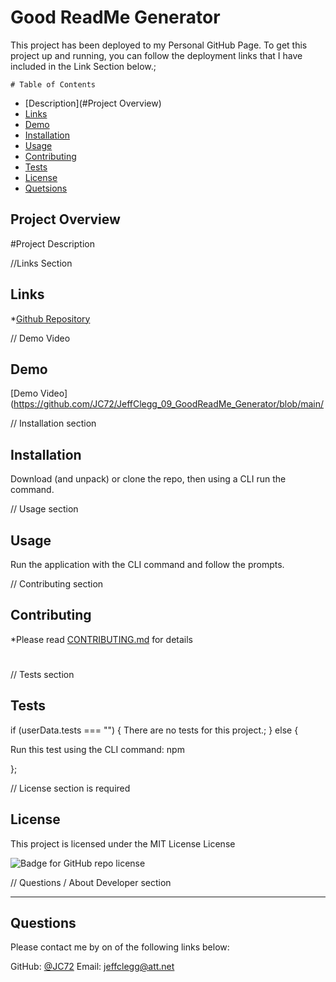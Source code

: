 
 
  # Good ReadMe Generator
  
  This project has been deployed to my Personal GitHub Page. To get this project up and running, you can follow the deployment links that I have included in the Link Section below.;
  
   
    # Table of Contents
  * [Description](#Project Overview)
  * [Links](#Links)
  * [Demo](#Demo)
  * [Installation](#installation)
  * [Usage](#usage)
  * [Contributing](#contributing)
  * [Tests](#tests)
  * [License](#license)
  * [Quetsions](#questions)

  
  
  ## Project Overview 
  
  #Project Description

  

  //Links Section

  ## Links
  
  *[Github Repository](https://github.com/JC72/JeffClegg_09_GoodReadMe_Generator)
  

  // Demo Video

  ## Demo

  [Demo Video](https://github.com/JC72/JeffClegg_09_GoodReadMe_Generator/blob/main/


  // Installation section
   
  
  ## Installation
  
  Download (and unpack) or clone the repo, then using a CLI run the  command.
  

  // Usage section
   
  
  ## Usage 
    
  Run the application with the CLI command  and follow the prompts.
  
  
  
  // Contributing section

  
  
  ## Contributing
  
  *Please read [CONTRIBUTING.md](https://github.com/JC72/JeffClegg_09_GoodReadMe_Generator/blob/main/CONTRIBUTING.md) for details
  
  #
  
  
  

  // Tests section
  
  
  
  ## Tests
  
if (userData.tests === "") {
  There are no tests for this project.;
} else {
  
  Run this test using the CLI command: npm 

};

  // License section is required

  
  
  ## License
  
  This project is licensed under the MIT License License

  ![Badge for GitHub repo license](https://img.shields.io/github/license/undefined/JeffClegg_09_GoodReadMe_Generator?style=flat&logo=appveyor)
   
  

  // Questions / About Developer section

  
  ---
  
  ## Questions
  
    
  Please contact me by on of the following links below:

 
  GitHub: [@JC72](https://github.com/JC72)
  Email: jeffclegg@att.net
  

